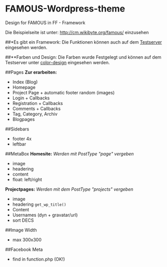 FAMOUS-Wordpress-theme
======================

Design for FAMOUS in FF - Framework

Die Beispielseite ist unter: http://cm.wikibyte.org/famous/ einzusehen

##*Es gibt ein Framework:
Die Funktionen können auch auf dem [Testserver](http://cm.wikibyte.org/famous/wp-content/themes/FAMOUS/famous-framework/examples/funktions.html) eingesehen werden.

##**Farben und Design:
Die Farben wurde Festgelegt und können auf dem Testserver unter [color-design](http://cm.wikibyte.org/famous/wp-content/themes/FAMOUS/famous-framework/color-design.html) eingesehen werden.

##Pages
**Zur erarbeiten:**
- Index (Blog)
- Homepage
- Project Page + automatic footer random (images)
- Login + Callbacks
- Registration + Callbacks
- Comments + Callbacks
- Tag, Category, Archiv
- Blogpages

##Sidebars
- footer 4x
- leftbar

##MetaBox
**Homesite:**
_Werden mit PostType "page" vergeben_
- image
- headering
- content
- float: left/right

**Projectpages:**
_Werden mit dem PostType "projects" vergeben_
- image
- headering <code>get_wp_title()</code>
- Content
- Usernames (dyn + gravatar/url)
- sort DECS


##Image Width
- max 300x300

##Facebook Meta 
- find in function.php (OK!)
